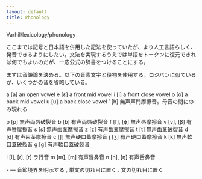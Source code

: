 ```yaml
---
layout: default
title: Phonology
---
```

Varhil/lexicology/phonology

ここまでは記号と日本語を併用した記法を使っていたが、より人工言語らしく、発音できるようにしたい。文法を実現するうえでは単語をトークンに復元できれば何でもよいのだが、一応公式の辞書をつけることにする。

まずは音韻論を決める。以下の音素文字と役物を使用する。ロジバンに似ているが、いくつかの音を省略している。

a	[a]	an open vowel
e	[ɛ]	a front mid vowel
i	[i]	a front close vowel
o	[o]	a back mid vowel
u	[u]	a back close vowel
’	[h]	無声声門摩擦音。母音の間にのみ現れる

p	[p]	無声両唇破裂音
b	[b]	有声両唇破裂音
f	[f], [ɸ]	無声唇摩擦音
v	[v], [β]	有声唇摩擦音
s	[s]	無声歯茎摩擦音
z	[z]	有声歯茎摩擦音
t	[t]	無声歯茎破裂音
d	[d]	有声歯茎摩擦音
c	[ʃ]	無声硬口蓋摩擦音
j	[ʒ]	有声硬口蓋摩擦音
k	[k]	無声軟口蓋破裂音
g	[ɡ]	有声軟口蓋破裂音

l	[l], [ɾ], [r]	ラ行音
m	[m], [ɱ]	有声唇鼻音
n	[n], [ŋ]	有声舌鼻音

\-	—	音節境界を明示する
, 単文の切れ目に置く
. 文の切れ目に置く
